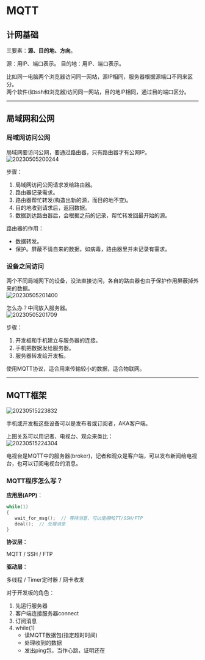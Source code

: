 # MQTT

## 计网基础

三要素：**源、目的地、方向**。

源：用IP、端口表示。
目的地：用IP、端口表示。

比如同一电脑两个浏览器访问同一网站，源IP相同，服务器根据源端口不同来区分。  
两个软件(如ssh和浏览器)访问同一网站，目的地IP相同，通过目的端口区分。

---

## 局域网和公网

### 局域网访问公网

局域网要访问公网，要通过路由器，只有路由器才有公网IP。  
![20230505200244](https://image-hosting-1313474851.cos.ap-shanghai.myqcloud.com/Notes/20230505200244.png)

步骤：

1. 局域网访问公网请求发给路由器。
2. 路由器记录需求。
3. 路由器帮忙转发(构造出新的源，而目的地不变)。
4. 目的地收到请求后，返回数据。
5. 数据到达路由器后，会根据之前的记录，帮忙转发回最开始的源。

路由器的作用：

- 数据转发。
- 保护。屏蔽不请自来的数据，如病毒，路由器里并未记录有需求。

### 设备之间访问

两个不同局域网下的设备，没法直接访问，各自的路由器也由于保护作用屏蔽掉外来的数据。  
![20230505201400](https://image-hosting-1313474851.cos.ap-shanghai.myqcloud.com/Notes/20230505201400.png)

怎么办？中间放入服务器。  
![20230505201709](https://image-hosting-1313474851.cos.ap-shanghai.myqcloud.com/Notes/20230505201709.png)

步骤：

1. 开发板和手机建立与服务器的连接。
2. 手机把数据发给服务器。
3. 服务器转发给开发板。

使用MQTT协议，适合用来传输较小的数据，适合物联网。

---

## MQTT框架

![20230515223832](https://image-hosting-1313474851.cos.ap-shanghai.myqcloud.com/Notes/20230515223832.png)

手机或开发板这些设备可以是发布者或订阅者，AKA客户端。

上图关系可以用记者、电视台、观众来类比：  
![20230515224304](https://image-hosting-1313474851.cos.ap-shanghai.myqcloud.com/Notes/20230515224304.png)

电视台是MQTT中的服务器(broker)，记者和观众是客户端，可以发布新闻给电视台，也可以订阅电视台的消息。

### MQTT程序怎么写？

**应用层(APP)**：

```c++
while(1)
{
   wait_for_msg();  // 等待消息，可以使用MQTT/SSH/FTP
   deal();  // 处理消息
}
```

**协议层**：

MQTT / SSH / FTP

**驱动层**：

多线程 / Timer定时器 / 网卡收发

对于开发板的角色：

1. 先运行服务器
2. 客户端连接服务器connect
3. 订阅消息
4. while(1)
   - 读MQTT数据包(指定超时时间)
   - 处理收到的数据
   - 发出ping包，当作心跳，证明还在
